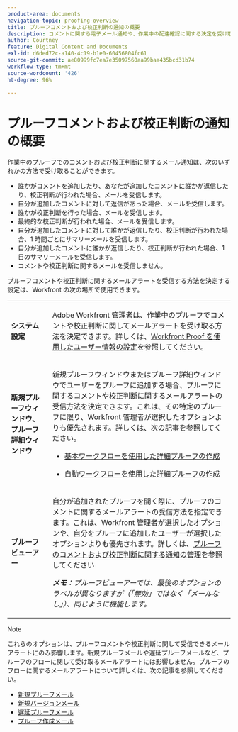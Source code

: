 ```yaml
---
product-area: documents
navigation-topic: proofing-overview
title: プルーフコメントおよび校正判断の通知の概要
description: コメントに関する電子メール通知や、作業中の配達確認に関する決定を受け取ることができます。
author: Courtney
feature: Digital Content and Documents
exl-id: d6ded72c-a140-4c19-b1e0-60456804fc61
source-git-commit: ae80999fc7ea7e35097560aa99baa435bcd31b74
workflow-type: tm+mt
source-wordcount: '426'
ht-degree: 96%

---
```


# プルーフコメントおよび校正判断の通知の概要

作業中のプルーフでのコメントおよび校正判断に関するメール通知は、次のいずれかの方法で受け取ることができます。

* 誰かがコメントを追加したり、あなたが追加したコメントに誰かが返信したり、校正判断が行われた場合、メールを受信します。
* 自分が追加したコメントに対して返信があった場合、メールを受信します。
* 誰かが校正判断を行った場合、メールを受信します。
* 最終的な校正判断が行われた場合、メールを受信します。
* 自分が追加したコメントに対して誰かが返信したり、校正判断が行われた場合、1 時間ごとにサマリーメールを受信します。
* 自分が追加したコメントに誰かが返信したり、校正判断が行われた場合、1 日のサマリーメールを受信します。
* コメントや校正判断に関するメールを受信しません。

プルーフコメントや校正判断に関するメールアラートを受信する方法を決定する設定は、Workfront の次の場所で使用できます。

<table cellpadding="10" cellspacing="0"> 
 <tbody> 
  <tr> 
   <td role="rowheader"> <p><span class="wysiwyg-font-size-medium"><strong>システム設定</strong></span> </p> </td> 
   <td> <p><span class="wysiwyg-font-size-medium">Adobe Workfront 管理者は、作業中のプルーフでコメントや校正判断に関してメールアラートを受け取る方法を決定できます。詳しくは、<a href="../../../workfront-proof/wp-mnguserscontacts/users/configure-user-info.md" class="MCXref xref">Workfront Proof を使用したユーザー情報の設定</a></span>を参照してください。 </p> </td> 
  </tr> 
  <tr> 
   <td role="rowheader"> <p><span class="wysiwyg-font-size-medium"><strong>新規プルーフウィンドウ、プルーフ詳細ウィンドウ</strong></span> </p> </td> 
   <td> <p><span class="wysiwyg-font-size-medium">新規プルーフウィンドウまたはプルーフ詳細ウィンドウでユーザーをプルーフに追加する場合、プルーフに関するコメントや校正判断に関するメールアラートの受信方法を決定できます。これは、その特定のプルーフに限り、Workfront 管理者が選択したオプションよりも優先されます。詳しくは、次の記事を参照してください。</span> </p> 
    <ul> 
     <li> <p><a href="../../../review-and-approve-work/proofing/creating-proofs-within-workfront/configure-basic-proof-workflow.md" class="MCXref xref">基本ワークフローを使用した詳細プルーフの作成</a> </p> </li> 
     <li> <p><a href="../../../review-and-approve-work/proofing/creating-proofs-within-workfront/create-automated-proof-workflow.md" class="MCXref xref">自動ワークフローを使用した詳細プルーフの作成</a> </p> </li> 
    </ul> </td> 
  </tr> 
  <tr> 
   <td role="rowheader"> <p><span class="wysiwyg-font-size-medium"><strong>プルーフビューアー</strong></span> </p> </td> 
   <td> <p><span class="wysiwyg-font-size-medium">自分が追加されたプルーフを開く際に、プルーフのコメントに関するメールアラートの受信方法を指定できます。これは、Workfront 管理者が選択したオプションや、自分をプルーフに追加したユーザーが選択したオプションよりも優先されます。詳しくは、<a href="../../../review-and-approve-work/proofing/reviewing-proofs-within-workfront/manage-notifications-for-proof-comments.md" class="MCXref xref">プルーフのコメントおよび校正判断に関する通知の管理</a></span>を参照してください </p> <p><span class="wysiwyg-font-size-medium"><em><strong>メモ</strong>：プルーフビューアーでは、最後のオプションのラベルが異なりますが（「無効」ではなく「メールなし」）、同じように機能します。</em></span> </p> </td> 
  </tr> 
 </tbody> 
</table>

>[!NOTE]
>
>これらのオプションは、プルーフコメントや校正判断に関して受信できるメールアラートにのみ影響します。新規プルーフメールや遅延プルーフメールなど、プルーフのフローに関して受け取るメールアラートには影響しません。プルーフのフローに関するメールアラートについて詳しくは、次の記事を参照してください。
>
>* [新規プルーフメール](../../../workfront-proof/wp-emailsntfctns/proof-notifications-and-reminders/new-proof-email.md)
>* [新規バージョンメール](../../../workfront-proof/wp-emailsntfctns/proof-notifications-and-reminders/new-version-email.md)
>* [遅延プルーフメール](../../../workfront-proof/wp-emailsntfctns/proof-notifications-and-reminders/late-proof-email.md)
>* [プルーフ作成メール](../../../workfront-proof/wp-emailsntfctns/proof-notifications-and-reminders/proof-made-email.md)
